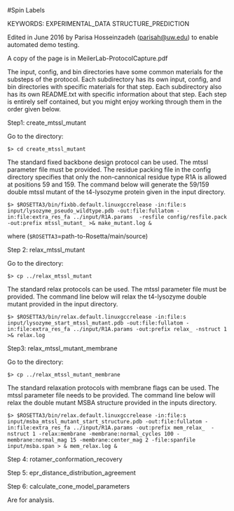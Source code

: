 #Spin Labels

KEYWORDS: EXPERIMENTAL_DATA STRUCTURE_PREDICTION

Edited in June 2016 by Parisa Hosseinzadeh (parisah@uw.edu) to enable automated demo testing.

A copy of the page is in MeilerLab-ProtocolCapture.pdf

The input, config, and bin directories have some common materials for the
substeps of the protocol. Each subdirectory has its own input, config, and
bin directories with specific materials for that step. Each subdirectory also
has its own README.txt with specific information about that step. Each step is
entirely self contained, but you might enjoy working through them in the order
given below. 

Step1: create_mtssl_mutant

Go to the directory:
```
$> cd create_mtssl_mutant
```

The standard fixed backbone design protocol can be used. The mtssl parameter
file must be provided. The residue packing file in the config directory
specifies that only the non-cannonical residue type R1A is allowed at
positions 59 and 159. The command below will generate the 59/159 double mtssl
mutant of the t4-lysozyme protein given in the input directory.
```
$> $ROSETTA3/bin/fixbb.default.linuxgccrelease -in:file:s input/lysozyme_pseudo_wildtype.pdb -out:file:fullatom -in:file:extra_res_fa ../input/R1A.params  -resfile config/resfile.pack -out:prefix mtssl_mutant_ >& make_mutant.log &
```
where (`$ROSETTA3`=path-to-Rosetta/main/source)

Step 2: relax_mtssl_mutant

Go to the directory:
```
$> cp ../relax_mtssl_mutant
```
The standard relax protocols can be used. The mtssl parameter file must be provided. The command line below will relax the t4-lysozyme double mutant provided in the input directory.
```
$> $ROSETTA3/bin/relax.default.linuxgccrelease -in:file:s input/lysozyme_start_mtssl_mutant.pdb -out:file:fullatom -in:file:extra_res_fa ../input/R1A.params -out:prefix relax_ -nstruct 1 >& relax.log 
```

Step3: relax_mtssl_mutant_membrane

Go to the directory:
```
$> cp ../relax_mtssl_mutant_membrane
```
The standard relaxation protocols with membrane flags can be used. The mtssl parameter file needs to be provided. The command line below will relax the double mutant MSBA structure provided in the inputs directory.
```
$> $ROSETTA3/bin/relax.default.linuxgccrelease -in:file:s input/msba_mtssl_mutant_start_structure.pdb -out:file:fullatom -in:file:extra_res_fa ../input/R1A.params -out:prefix mem_relax_  -nstruct 1 -relax:membrane -membrane:normal_cycles 100 -membrane:normal_mag 15 -membrane:center_mag 2 -file:spanfile input/msba.span > & mem_relax.log &
```
Step 4: rotamer_conformation_recovery

Step 5: epr_distance_distribution_agreement

Step 6: calculate_cone_model_parameters

Are for analysis.
